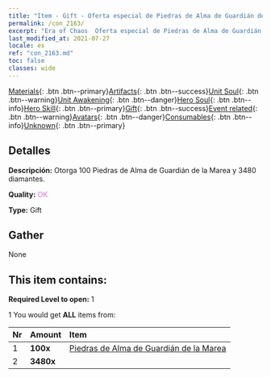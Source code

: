 ```yaml
---
title: "Item - Gift - Oferta especial de Piedras de Alma de Guardián de la Marea C"
permalink: /con_2163/
excerpt: "Era of Chaos  Oferta especial de Piedras de Alma de Guardián de la Marea C"
last_modified_at: 2021-07-27
locale: es
ref: "con_2163.md"
toc: false
classes: wide
---
```

 [Materials](/ItemsES/){: .btn .btn--primary}[Artifacts](/ItemsES/Artifacts/){: .btn .btn--success}[Unit Soul](/ItemsES/UnitSoul/){: .btn .btn--warning}[Unit Awakening](/ItemsES/UnitAwakening/){: .btn .btn--danger}[Hero Soul](/ItemsES/HeroSoul/){: .btn .btn--info}[Hero Skill](/ItemsES/HeroSkill/){: .btn .btn--primary}[Gift](/ItemsES/Gift/){: .btn .btn--success}[Event related](/ItemsES/Events/){: .btn .btn--warning}[Avatars](/ItemsES/Avatars/){: .btn .btn--danger}[Consumables](/ItemsES/Consumables/){: .btn .btn--info}[Unknown](/ItemsES/Unknown/){: .btn .btn--primary}

## Detalles
 **Descripción:** Otorga 100 Piedras de Alma de Guardián de la Marea y 3480 diamantes.

 **Quality:** <span style="color: #DA70D6">OK</span>

 **Type:** Gift

## Gather

  None

## This item contains:

 **Required Level to open:** 1

 1 You would get **ALL** items  from:

  | Nr | Amount |     Item    |
  |:---|:-------|:------------|
  | 1 |  **100x** | [Piedras de Alma de Guardián de la Marea](/ItemsES/unt_352/) |  | 
  | 2 |  **3480x** | <i class="fas fa-gem"/> |  | 
